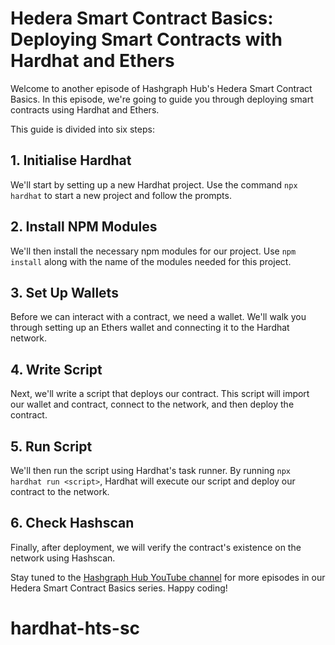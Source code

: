 # Hedera Smart Contract Basics: Deploying Smart Contracts with Hardhat and Ethers

Welcome to another episode of Hashgraph Hub's Hedera Smart Contract Basics. In this episode, we're going to guide you through deploying smart contracts using Hardhat and Ethers.

This guide is divided into six steps:

## 1. Initialise Hardhat

We'll start by setting up a new Hardhat project. Use the command `npx hardhat` to start a new project and follow the prompts.

## 2. Install NPM Modules

We'll then install the necessary npm modules for our project. Use `npm install` along with the name of the modules needed for this project.

## 3. Set Up Wallets

Before we can interact with a contract, we need a wallet. We'll walk you through setting up an Ethers wallet and connecting it to the Hardhat network.

## 4. Write Script

Next, we'll write a script that deploys our contract. This script will import our wallet and contract, connect to the network, and then deploy the contract.

## 5. Run Script

We'll then run the script using Hardhat's task runner. By running `npx hardhat run <script>`, Hardhat will execute our script and deploy our contract to the network.

## 6. Check Hashscan

Finally, after deployment, we will verify the contract's existence on the network using Hashscan.

Stay tuned to the [Hashgraph Hub YouTube channel](<insert youtube channel link>) for more episodes in our Hedera Smart Contract Basics series. Happy coding!
# hardhat-hts-sc
